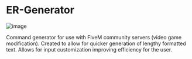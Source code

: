 # ER-Generator
![image](https://user-images.githubusercontent.com/73198564/216786498-5c4d71df-d4a4-4b34-ad75-9b5464bb75a6.png)

Command generator for use with FiveM community servers (video game modification). Created to allow for quicker generation of lengthy formatted text. Allows for input customization improving efficiency for the user.
